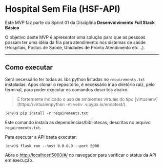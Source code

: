 # Hospital Sem Fila (HSF-API)

Este MVP faz parte do Sprint 01 da Disciplina **Desenvolvimento Full Stack Básico** 

O objetivo deste MVP é apresentar uma solução para que as pessoas possam ter uma idéia da fila para atendimento nos sistemas de saúde (Hospitais, Postos de Saúde, Unidades de Pronto Atendimento etc...).

---
## Como executar 


Será necessário ter todas as libs python listadas no `requirements.txt` instaladas.
Após clonar o repositório, é necessário ir ao diretório raiz, pelo terminal, para poder executar os comandos descritos abaixo.

> É fortemente indicado o uso de ambientes virtuais do tipo [virtualenv](https://virtualenpython -m venv .v.pypa.io/en/latest/).

```
(env)$ pip install -r requirements.txt
```

Este comando instala as dependências/bibliotecas, descritas no arquivo `requirements.txt`.

Para executar a API  basta executar:

```
(env)$ flask run --host 0.0.0.0 --port 5000
```

Abra o [http://localhost:5000/#/](http://localhost:5000/#/) no navegador para verificar o status da API em execução.
